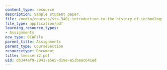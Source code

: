 ```yaml
---
content_type: resource
description: Sample student paper.
file: /media/courses/sts-340j-introduction-to-the-history-of-technology-fall-2006/db344af92041e5e5d19ee53beac641ed_lmesseri2.pdf
file_type: application/pdf
learning_resource_types:
- Assignments
ocw_type: OCWFile
parent_title: Assignments
parent_type: CourseSection
resourcetype: Document
title: lmesseri2.pdf
uid: db344af9-2041-e5e5-d19e-e53beac641ed
---
```

